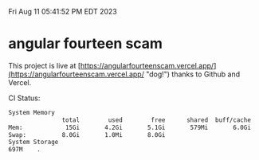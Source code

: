 Fri Aug 11 05:41:52 PM EDT 2023

# angular fourteen scam


This project is live at [https://angularfourteenscam.vercel.app/](https://angularfourteenscam.vercel.app/ "dog!") thanks to Github and Vercel.

CI Status: 

```bash
System Memory
               total        used        free      shared  buff/cache   available
Mem:            15Gi       4.2Gi       5.1Gi       579Mi       6.0Gi        10Gi
Swap:          8.0Gi       1.0Mi       8.0Gi
System Storage
697M	.
